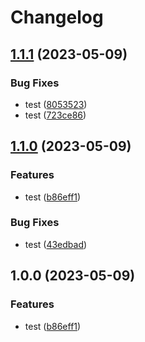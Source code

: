 # Changelog

## [1.1.1](https://github.com/lemoe-technology/action-test/compare/action-test-v1.1.0...action-test-v1.1.1) (2023-05-09)


### Bug Fixes

* test ([8053523](https://github.com/lemoe-technology/action-test/commit/80535237525f7d2acf679b7ef922fead02d5142d))
* test ([723ce86](https://github.com/lemoe-technology/action-test/commit/723ce8691931089cb6db5a7a8d14c78af03f49e5))

## [1.1.0](https://github.com/lemoe-technology/action-test/compare/action-test-v1.0.0...action-test-v1.1.0) (2023-05-09)


### Features

* test ([b86eff1](https://github.com/lemoe-technology/action-test/commit/b86eff1093846352a6d49d7a12ab6026f9a344dc))


### Bug Fixes

* test ([43edbad](https://github.com/lemoe-technology/action-test/commit/43edbad586076fd33e5365b9c298e5382a16ec28))

## 1.0.0 (2023-05-09)


### Features

* test ([b86eff1](https://github.com/lemoe-technology/action-test/commit/b86eff1093846352a6d49d7a12ab6026f9a344dc))
